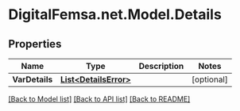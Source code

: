 # DigitalFemsa.net.Model.Details

## Properties

Name | Type | Description | Notes
------------ | ------------- | ------------- | -------------
**VarDetails** | [**List&lt;DetailsError&gt;**](DetailsError.md) |  | [optional] 

[[Back to Model list]](../README.md#documentation-for-models) [[Back to API list]](../README.md#documentation-for-api-endpoints) [[Back to README]](../README.md)

